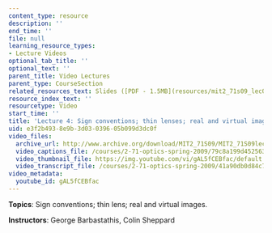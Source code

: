```yaml
---
content_type: resource
description: ''
end_time: ''
file: null
learning_resource_types:
- Lecture Videos
optional_tab_title: ''
optional_text: ''
parent_title: Video Lectures
parent_type: CourseSection
related_resources_text: Slides ([PDF - 1.5MB](resources/mit2_71s09_lec04))
resource_index_text: ''
resourcetype: Video
start_time: ''
title: 'Lecture 4: Sign conventions; thin lenses; real and virtual images'
uid: e3f2b493-8e9b-3d03-0396-05b099d3dc0f
video_files:
  archive_url: http://www.archive.org/download/MIT2_71S09/MIT2_71S09lec04_300k.mp4
  video_captions_file: /courses/2-71-optics-spring-2009/79c8a199d452563790c27518320c813e_gAL5fCEBfac.vtt
  video_thumbnail_file: https://img.youtube.com/vi/gAL5fCEBfac/default.jpg
  video_transcript_file: /courses/2-71-optics-spring-2009/41a90db0d84c725f0739f1bc704848b5_gAL5fCEBfac.pdf
video_metadata:
  youtube_id: gAL5fCEBfac
---
```


**Topics**: Sign conventions; thin lens; real and virtual images.

**Instructors**: George Barbastathis, Colin Sheppard